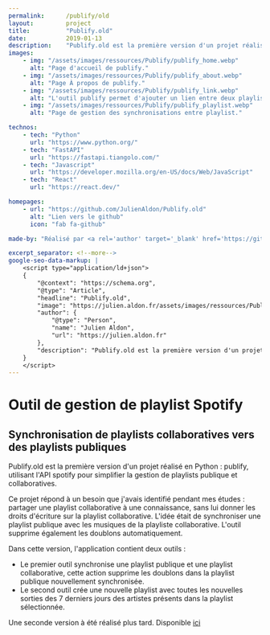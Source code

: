 ```yaml
---
permalink:      /publify/old
layout:         project
title:          "Publify.old"
date:           2019-01-13
description:    "Publify.old est la première version d'un projet réalisé en Python : publify, utilisant l'API spotify pour simplifier la gestion de playlists publiques et collaboratives."
images:
    - img: "/assets/images/ressources/Publify/publify_home.webp"
      alt: "Page d'accueil de publify."
    - img: "/assets/images/ressources/Publify/publify_about.webp"
      alt: "Page À propos de publify."
    - img: "/assets/images/ressources/Publify/publify_link.webp"
      alt: "L'outil publify permet d'ajouter un lien entre deux playlists (collaboratives et publique)."
    - img: "/assets/images/ressources/Publify/publify_playlist.webp"
      alt: "Page de gestion des synchronisations entre playlist."

technos:
    - tech: "Python"
      url: "https://www.python.org/"
    - tech: "FastAPI"
      url: "https://fastapi.tiangolo.com/"
    - tech: "Javascript"
      url: "https://developer.mozilla.org/en-US/docs/Web/JavaScript"
    - tech: "React"
      url: "https://react.dev/"

homepages:
    - url: "https://github.com/JulienAldon/Publify.old"
      alt: "Lien vers le github"
      icon: "fab fa-github"

made-by: "Réalisé par <a rel='author' target='_blank' href='https://github.com/JulienAldon'>Julien Aldon</a>"

excerpt_separator: <!--more-->
google-seo-data-markup: |
    <script type="application/ld+json">
    {
        "@context": "https://schema.org",
        "@type": "Article",
        "headline": "Publify.old",
        "image": "https://julien.aldon.fr/assets/images/ressources/Publify/publify_home.webp",
        "author": {
            "@type": "Person",
            "name": "Julien Aldon",
            "url": "https://julien.aldon.fr"
        },
        "description": "Publify.old est la première version d'un projet réalisé en Python : publify, utilisant l'API spotify pour simplifier la gestion de playlists publiques et collaboratives."
    }
    </script>
---
```

# Outil de gestion de playlist Spotify
## Synchronisation de playlists collaboratives vers des playlists publiques
Publify.old est la première version d'un projet réalisé en Python : publify, utilisant l'API spotify pour simplifier la gestion de playlists publique et collaboratives.
<!--more-->
Ce projet répond à un besoin que j'avais identifié pendant mes études : partager une playlist collaborative à une connaissance, sans lui donner les droits d'écriture sur la playlist collaborative. L'idée était de synchroniser une playlist publique avec les musiques de la playliste collaborative. L'outil supprime également les doublons automatiquement.

Dans cette version, l'application contient deux outils :
- Le premier outil synchronise une playlist publique et une playlist collaborative, cette action supprime les doublons dans la playlist publique nouvellement synchronisée.
- Le second outil crée une nouvelle playlist avec toutes les nouvelles sorties des 7 derniers jours des artistes présents dans la playlist sélectionnée.

Une seconde version à été réalisé plus tard. Disponible <a href="/2021/05/27/Publify.alpha.html">ici</a>